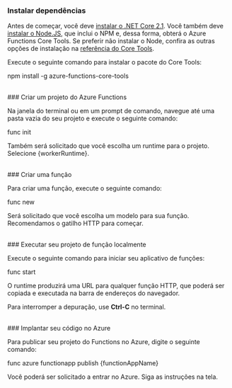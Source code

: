 ### Instalar dependências

Antes de começar, você deve <a href="https://go.microsoft.com/fwlink/?linkid=2016373" target="_blank">instalar o .NET Core 2.1</a>. Você também deve <a href="https://go.microsoft.com/fwlink/?linkid=2016195" target="_blank">instalar o Node.JS</a>, que inclui o NPM e, dessa forma, obterá o Azure Functions Core Tools. Se preferir não instalar o Node, confira as outras opções de instalação na <a href="https://go.microsoft.com/fwlink/?linkid=2016192" target="_blank">referência do Core Tools</a>.

Execute o seguinte comando para instalar o pacote do Core Tools:

<MarkdownHighlighter> npm install -g azure-functions-core-tools</MarkdownHighlighter>

<br/>
### Criar um projeto do Azure Functions

Na janela do terminal ou em um prompt de comando, navegue até uma pasta vazia do seu projeto e execute o seguinte comando:

<MarkdownHighlighter> func init</MarkdownHighlighter>

Também será solicitado que você escolha um runtime para o projeto. Selecione {workerRuntime}.

<br/>
### Criar uma função

Para criar uma função, execute o seguinte comando:

<MarkdownHighlighter> func new</MarkdownHighlighter>

Será solicitado que você escolha um modelo para sua função. Recomendamos o gatilho HTTP para começar.

<br/>
### Executar seu projeto de função localmente

Execute o seguinte comando para iniciar seu aplicativo de funções:

<MarkdownHighlighter> func start</MarkdownHighlighter>

O runtime produzirá uma URL para qualquer função HTTP, que poderá ser copiada e executada na barra de endereços do navegador.

Para interromper a depuração, use **Ctrl-C** no terminal.

<br/>
### Implantar seu código no Azure

Para publicar seu projeto do Functions no Azure, digite o seguinte comando:

<MarkdownHighlighter> func azure functionapp publish {functionAppName}</MarkdownHighlighter>

Você poderá ser solicitado a entrar no Azure. Siga as instruções na tela.
